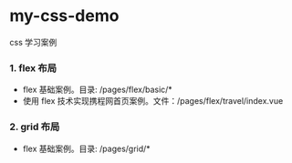 # my-css-demo

css 学习案例

### 1. flex 布局
* flex 基础案例。目录: /pages/flex/basic/*
* 使用 flex 技术实现携程网首页案例。文件：/pages/flex/travel/index.vue

### 2. grid 布局
* flex 基础案例。目录: /pages/grid/*
